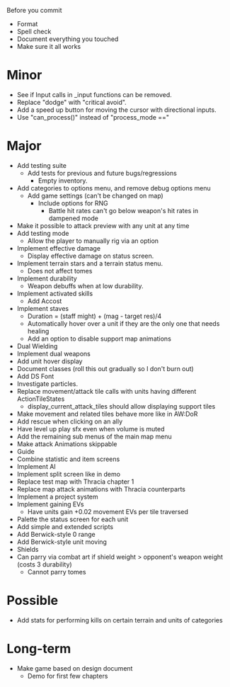 Before you commit
* Format
* Spell check
* Document everything you touched
* Make sure it all works

# Minor
* See if Input calls in _input functions can be removed.
* Replace "dodge" with "critical avoid".
* Add a speed up button for moving the cursor with directional inputs.
* Use "can_process()" instead of "process_mode =="

# Major
* Add testing suite
	* Add tests for previous and future bugs/regressions
		* Empty inventory.
* Add categories to options menu, and remove debug options menu
	* Add game settings (can't be changed on map)
		* Include options for RNG
			* Battle hit rates can't go below weapon's hit rates in dampened mode
* Make it possible to attack preview with any unit at any time
* Add testing mode
	* Allow the player to manually rig via an option
* Implement effective damage
	* Display effective damage on status screen.
* Implement terrain stars and a terrain status menu.
	* Does not affect tomes
* Implement durability
  * Weapon debuffs when at low durability.
* Implement activated skills
	* Add Accost
* Implement staves
	* Duration = (staff might) + (mag - target res)/4
	* Automatically hover over a unit if they are the only one that needs healing
	* Add an option to disable support map animations
* Dual Wielding
* Implement dual weapons
* Add unit hover display
* Document classes (roll this out gradually so I don't burn out)
* Add DS Font
* Investigate particles.
* Replace movement/attack tile calls with units having different ActionTileStates
	* display_current_attack_tiles should allow displaying support tiles
* Make movement and related tiles behave more like in AW:DoR
* Add rescue when clicking on an ally
* Have level up play sfx even when volume is muted
* Add the remaining sub menus of the main map menu
* Make attack Animations skippable
* Guide
* Combine statistic and item screens
* Implement AI
* Implement split screen like in demo
* Replace test map with Thracia chapter 1
* Replace map attack animations with Thracia counterparts
* Implement a project system
* Implement gaining EVs
	* Have units gain +0.02 movement EVs per tile traversed
* Palette the status screen for each unit
* Add simple and extended scripts
* Add Berwick-style 0 range
* Add Berwick-style unit moving
* Shields
* Can parry via combat art if shield weight > opponent's weapon weight (costs 3 durability)
	* Cannot parry tomes

# Possible
* Add stats for performing kills on certain terrain and units of categories

# Long-term
* Make game based on design document
	* Demo for first few chapters

